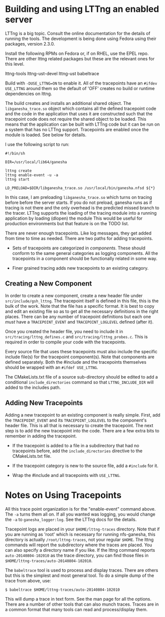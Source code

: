 Building and using LTTng an enabled server
==========================================

LTTng is a big topic.  Consult the online documentation for the
details of running the tools. The development is being done using Fedora
using their packages, version 2.3.0.

Install the following RPMs on Fedora or, if on RHEL, use the EPEL repo.
There are other lttng related packages but these are the relevant ones
for this level.

lttng-tools
lttng-ust-devel
lttng-ust
babeltrace

Build with `-DUSE_LTTNG=ON` to enable it.  All of the tracepoints
have an `#ifdev USE_LTTNG` around them so the default of 'OFF'
creates no build or runtime dependencies on lttng.

The build creates and installs an additional shared object.  The
`libganesha_trace.so` object which contains all the defined tracepoint
code and the code in the application that uses it are constructed such
that the tracepoint code does not require the shared object to be
loaded.  This means that the application can be built with LTTng code
but it can be run on a system that has no LTTng support.  Tracepoints are
enabled once the module is loaded.  See below for details.

I use the following script to run:
```
#!/bin/sh

DIR=/usr/local/lib64/ganesha

lttng create
lttng enable-event -u -a
lttng start

LD_PRELOAD=$DIR/libganesha_trace.so /usr/local/bin/ganesha.nfsd ${*}
```
In this case, I am preloading `libganesha_trace.so` which turns on tracing before
before the server starts.  If you do not preload, ganesha runs as if tracing is
not there and the only overhead is the predicted missed branch to the tracer.
LTTng supports the loading of the tracing module into a running application by
loading (dlopen) the module  This would be useful for production environments
but that feature is on the TODO list.

There are never enough tracepoints.  Like log messages, they get added from time
to time as needed.  There are two paths for adding tracepoints.

- Sets of tracepoints are categorized in *components*.  These should conform
  to the same general categories as logging components.  All the tracepoints
  in a component should be functionally related in some way.

- Finer grained tracing adds new tracepoints to an existing category.

Creating a New Component
------------------------
In order to create a new component, create a new header file under
`src/include/gsh_lttng`. The tracepoint itself is defined in this file,
this is the bulk of the work.
Note that the file has a specific format.  It is best to copy and edit an
existing file so as to get all the necessary definitions in the right places.
There can be any number of tracepoint definitions but each one *must* have a
`TRACEPOINT_EVENT` and `TRACEPOINT_LOGLEVEL` defined (after it).

Once you created the header file, you need to include it in
`src/tracing/lttng_defines.c` and `src/tracing/lttng_probes.c`. This is required
in order to compile your code with the tracepoints.

Every source file that uses these tracepoints must also include the specific
include file(s) for the tracepoint component(s).  Note that components are
defined separately.  Both the #include and the tracepoints themselves should be
wrapped with an `#ifdef USE_LTTNG`.

The CMakeLists.txt file of a source sub-directory should be edited to add a
conditional `include_directories` command so that `LTTNG_INCLUDE_DIR` will added
to the includes path.

Adding New Tracepoints
----------------------
Adding a new tracepoint to an existing component is really simple.  First,
add the `TRACEPOINT_EVENT` and its `TRACEPOINT_LOGLEVEL` to the component's
header file.  This is all that is necessary to create the tracepoint.  The
next step is to add the new tracepoint into the code.  There are a few extra
bits to remember in adding the tracepoint.

- If the tracepoint is added to a file in a subdirectory that had no
  tracepoints before, add the `include_directories` directive to the
  CMakeLists.txt file.

- If the tracepoint category is new to the source file, add a `#include`
  for it.

- Wrap the #include and all tracepoints with `USE_LTTNG`.

Notes on Using Tracepoints
==========================
All this trace point organization is for the "enable-event" command above.
The `-a` turns them all on.  If all you wanted was logging, you would change
the `-a` to `ganesha_logger:log`.  See the LTTng docs for the details.

Tracepoint logs are placed in your `$HOME/lttng-traces` directory.  Note that
if you are running as 'root' which is necessary for running nfs-ganesha, this
directory is actually `/root/lttng-traces`, not your regular `$HOME`.  The lttng
commands will report the subdirectory where the traces are placed.  You can
also specify a directory name if you like.  If the lttng command reports
`auto-20140804-102010` as the trace directory, you can find those files in
`$HOME/lttng-traces/auto-20140804-102010`.

The `babeltrace` tool is used to process and display traces.  There are others
but this is the simplest and most general tool.  To do a simple dump of
the trace from above, use:
```
$ babeltrace $HOME/lttng-traces/auto-20140804-102010
```
This will dump a trace in text form.  See the man page for all the options.
There are a number of other tools that can also munch traces.  Traces
are in a common format that many tools can read and process/display them.
